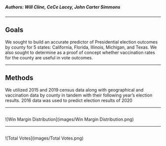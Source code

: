 ##### Authors: Will Cline, CeCe Lacey, John Carter Simmons
***
## Goals
We sought to build an accurate predictor of Presidential election outcomes by county for 5 states: California, Florida, Illinois, Michigan, and Texas.
We also sought to determine as a proof of concept whether vaccination rates for the county are useful in vote outcomes.

***
## Methods

We utilized 2015 and 2019 census data along with geographical and vaccination data by county in tandem with their following year’s election results.
2016 data was used to predict election results of 2020

***
## 
![Win Margin Distribution](images/Win Margin Distribution.png)

***
## 
![Total Votes](images/Total Votes.png)
